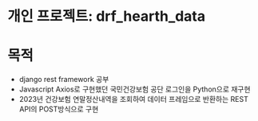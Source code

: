 # 개인 프로젝트: drf_hearth_data

# 목적

- django rest framework 공부
- Javascript Axios로 구현했던 국민건강보험 공단 로그인을 Python으로 재구현
- 2023년 건강보험 연말정산내역을 조회하여 데이터 프레임으로 반환하는 REST API의 POST방식으로 구현

